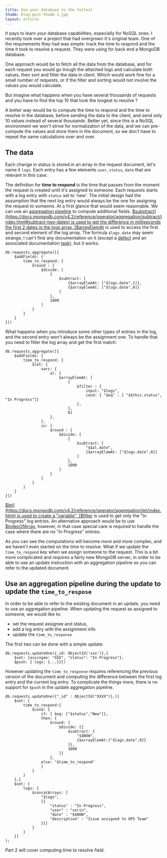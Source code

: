 ```yaml
---
title: Use your database to the fullest
thumb: blog-post-thumb-1.jpg
layout: article
---
```


It pays to learn your database capabilities, especially for NoSQL ones. I recently took over a project that had overgrown it's original team. One of the requirements they had  was simple: track the time to respond and the time it took to resolve a request. They were using for back end a MongoDB database. 

One approach would be to fetch all the data from the database, and for each request you would go trough the attached logs and calculate both values, then sort and filter the data in client. Which would work fine for a small number of requests, or if the filter and sorting would not involve the values you would calculate. 

But imagine what happens when you have several thousands of requests and you have to find the top 10 that took the longest to resolve ?


A better way would be to compute the time to respond and the time to resolve in the database, before sending the data to the client, and send only 10 values instead of several thousands. Better yet, since this is a NoSQL environment we won't strive for normalization of the data, and we can pre-compute the values and store them in the document, so we don't have to repeat the same calculations over and over. 

## The data

Each change in status is stored in an array in the request document, let's name it `logs`. Each entry has a few elements `user`, `status`, `date` that are relevant in this case. 

The definition for **time to respond** is the time that passes from the moment the request is created until it's assigned to someone. Each requests starts with a log entry with `status` set to 'new'. The initial design had the assumption that the next log entry would always be the one for assigning the request to someone. At a first glance that would seem reasonable. We can use an [aggregation pipeline](https://docs.mongodb.com/v4.2/aggregation/) to compute additional fields. [$substract](https://docs.mongodb.com/v4.2/reference/operator/aggregation/subtract/index.html#subtract-two-dates) is used to get the difference in milliseconds the first 2 dates in the logs array, [$arrayElemAt](https://docs.mongodb.com/v4.2/reference/operator/aggregation/arrayElemAt/index.html) is used to access the first and second element of the log array. The formula `$logs.date` may seem strange, I can't find any documentation on it (except a [defect](https://jira.mongodb.org/browse/SERVER-37246) and an associated documentation [task](https://jira.mongodb.org/browse/DOCS-12068)), but it works.

```
db.requests.aggregate([{
    $addFields: {
        time_to_respond: {
            $round : {
                $divide: [
                    {
                        $subtract: [
                            {$arrayElemAt: ["$logs.date",1]},
                            {$arrayElemAt: ["$logs.date",0]}
                        ]
                    },
                    1000
                ]
            }
        }
    }
}])
```

What happens when you introduce some other types of entries in the log, and the second entry won't always be the assignment one. To handle that you need to filter the log array and get the first match:

```
db.requests.aggregate([{
    $addFields: {
        time_to_respond: {
            $let: {
                vars: {
                    al: {
                        $arrayElemAt: [
                            {
                                $filter : {
                                    input: "$logs",
                                    cond: { "$eq" : [ "$$this.status", "In Progress"]}
                                },
                            },
                            0]
                    },
                },
                in: {
                    $round : {
                        $divide: [
                            {
                                $subtract: [
                                    "$$al.date",
                                    {$arrayElemAt: ["$logs.date",0]}
                                ]
                            },
                            1000
                        ]
                    }
                }
            }
        }
    }
}])
```
[$let](https://docs.mongodb.com/v4.2/reference/operator/aggregation/let/index.html) is used to create a "variable", [$filter](https://docs.mongodb.com/v4.2/reference/operator/aggregation/filter/) is used to get only the "In Progress" log entries. An alternative approach would be to use [$indexOfArray](https://docs.mongodb.com/v4.2/reference/operator/aggregation/indexOfArray/), however, in that case special care is required to handle the case where there are no "In Progress" entries. 

As you can see the computations will become more and more complex, and we haven't even started on the time to resolve. What if we update the `time_to_respond` key when we assign someone to the request. This is a bit more complicated and requires a fairly new MongoDB server, in order to be able to use an update instruction with an aggregation pipeline so you can refer to the updated document. 

## Use an aggregation pipeline during the update to update the `time_to_respose`

In order to be able to refer to the existing document in an update, you need to use an aggregation pipeline. When updating the request as assigned to someone, we would like to:
 - set the request assignee and status, 
 - add a log entry with the assignment info 
 - update the `time_to_response`

The first two can be done with a simple update:

```
db.requests.updateOne({_id: ObjectId('xxx')},{
    $set: {assingee: "XXX", "status": "In Progress"},
    $push: { logs: {...}}})
```

However updating the `time_to_response` requires referencing the previous version of the document and computing the difference between the first log entry and the current log entry. To complicate the things more, there is no support for `$push` in the update aggregation pipeline. 

```
db.requests.updateOne({"_id" : ObjectId("XXXX")},[{ 
    $set: {
        time_to_respond:{
            $cond: {
                if: { $eq: ["$status","New"]},
                then: {
                    $round: {
                        $divide: [{
                            $subtract: [
                                "$$NOW",
                                {$arrayElemAt:["$logs.date",0]}
                            ]},
                            1000
                        ]}
                    },
                else: "$time_to_respond"
                }
            }
        }
    },{
    $set: {
        logs: {
            $concatArrays: [
                "$logs", 
                [{
                    "status" : "In Progress",
                    "user" : "sorin",
                    "date" : "$$NOW", 
                    "description" : "Issue assigned to OPS Team"
                }]]
            }
        }
    }]
);

```

Part 2 will cover computing time to resolve field.


